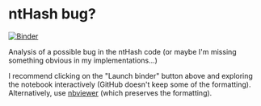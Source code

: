 # ntHash bug?

[![Binder](https://mybinder.org/badge.svg)](https://mybinder.org/v2/gh/luizirber/nthash_bug/master?filepath=analysis.ipynb)

Analysis of a possible bug in the ntHash code (or maybe I'm missing something
obvious in my implementations...)

I recommend clicking on the "Launch binder" button above and exploring the
notebook interactively (GitHub doesn't keep some of the formatting).
Alternatively, use [nbviewer](https://nbviewer.jupyter.org/github/luizirber/nthash_bug/blob/master/analysis.ipynb) (which preserves the formatting).
